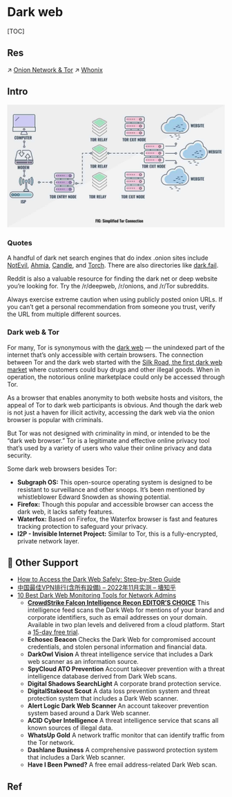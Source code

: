 # Dark web

[TOC]



## Res
↗ [Onion Network & Tor](Onion%20Network%20&%20Tor/Onion%20Network%20&%20Tor.md)
↗ [Whonix](../../../../🔑%20CS_Core/🥷🏼%20Operating%20System%20(Tech)/Linux%20(Derived%20From%20UNIX%20Family)/Linux%20Distros/🌀%20Debian%20Based%20Linux/Whonix/Whonix.md)



## Intro
![tor diagram](../../../../../Assets/Pics/tor-diagram-1024x576.jpg)

### Quotes
A handful of dark net search engines that do index .onion sites include [NotEvil](https://hss3uro2hsxfogfq.onion.to/), [Ahmia](http://msydqstlz2kzerdg.onion/), [Candle](http://gjobqjj7wyczbqie.onion/), and [Torch](http://xmh57jrzrnw6insl.onion/). There are also directories like [dark.fail](https://dark.fail/).

Reddit is also a valuable resource for finding the dark net or deep website you’re looking for. Try the /r/deepweb, /r/onions, and /r/Tor subreddits.

Always exercise extreme caution when using publicly posted onion URLs. If you can’t get a personal recommendation from someone you trust, verify the URL from multiple different sources.


### Dark web & Tor
For many, Tor is synonymous with the [dark web](https://www.avast.com/c-dark-web) — the unindexed part of the internet that’s only accessible with certain browsers. The connection between Tor and the dark web started with the [Silk Road, the first dark web market](https://www.avast.com/c-silk-road-dark-web-market) where customers could buy drugs and other illegal goods. When in operation, the notorious online marketplace could only be accessed through Tor.

As a browser that enables anonymity to both website hosts and visitors, the appeal of Tor to dark web participants is obvious. And though the dark web is not just a haven for illicit activity, accessing the dark web via the onion browser is popular with criminals.

But Tor was not designed with criminality in mind, or intended to be the “dark web browser.” Tor is a legitimate and effective online privacy tool that’s used by a variety of users who value their online privacy and data security.

Some dark web browsers besides Tor:
- **Subgraph OS:** This open-source operating system is designed to be resistant to surveillance and other snoops. It’s been mentioned by whistleblower Edward Snowden as showing potential.
- **Firefox:** Though this popular and accessible browser can access the dark web, it lacks safety features.
- **Waterfox:** Based on Firefox, the Waterfox browser is fast and features tracking protection to safeguard your privacy.
- **I2P - Invisible Internet Project:** Similar to Tor, this is a fully-encrypted, private network layer.



## 💪 Other Support
- [How to Access the Dark Web Safely: Step-by-Step Guide](https://www.comparitech.com/blog/vpn-privacy/access-dark-web-safely-vpn/)
- [中国最佳VPN排行(含所有設備) – 2022年11月实测 – 墻知乎](https://wallzhihu.com/ranks-vpn/)
- [10 Best Dark Web Monitoring Tools for Network Admins](https://www.comparitech.com/net-admin/best-dark-web-monitoring-tools/)
  - [**CrowdStrike Falcon Intelligence Recon EDITOR’S CHOICE**](https://www.comparitech.com/go/crowdstrike-dark-web-monitoring-learn-more-best-dark-web-monitoring-tools/l/list_dd_d__post__240532/u/29a9-9b84-bb14-808b-da9dc2+x+240532++d/) This intelligence feed scans the Dark Web for mentions of your brand and corporate identifiers, such as email addresses on your domain. Available in two plan levels and delivered from a cloud platform. Start a [15-day free trial](https://www.comparitech.com/go/crowdstrike-dark-web-monitoring-free-trial-best-dark-web-monitoring-tools/l/lcta_dd_d__post__240532/u/ec7b-8b6e-9307-a6cd-020eaa+x+240532++d/).
  - **Echosec Beacon** Checks the Dark Web for compromised account credentials, and stolen personal information and financial data.
  - **DarkOwl Vision** A threat intelligence service that includes a Dark web scanner as an information source.
  - **SpyCloud ATO Prevention** Account takeover prevention with a threat intelligence database derived from Dark Web scans.
  - **Digital Shadows SearchLight** A corporate brand protection service.
  - **DigitalStakeout Scout** A data loss prevention system and threat protection system that includes a Dark Web scanner.
  - **Alert Logic Dark Web Scanner** An account takeover prevention system based around a Dark Web scanner.
  - **ACID Cyber Intelligence** A threat intelligence service that scans all known sources of illegal data.
  - **WhatsUp Gold** A network traffic monitor that can identify traffic from the Tor network.
  - **Dashlane Business** A comprehensive password protection system that includes a Dark Web scanner.
  - **Have I Been Pwned?** A free email address-related Dark Web scan.



## Ref